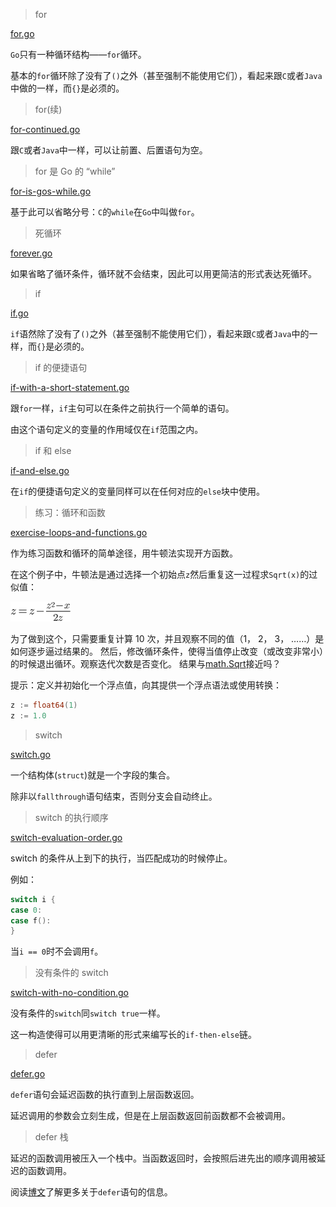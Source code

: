 > for

[for.go](for.go)

`Go`只有一种循环结构——`for`循环。

基本的`for`循环除了没有了`()`之外（甚至强制不能使用它们），看起来跟`C`或者`Java`中做的一样，而`{}`是必须的。

> for(续)

[for-continued.go](for-continued.go)

跟`C`或者`Java`中一样，可以让前置、后置语句为空。

> for 是 Go 的 “while”

[for-is-gos-while.go](for-is-gos-while.go)

基于此可以省略分号：`C`的`while`在`Go`中叫做`for`。

> 死循环

[forever.go](forever.go)

如果省略了循环条件，循环就不会结束，因此可以用更简洁的形式表达死循环。

> if

[if.go](if.go)

`if`语然除了没有了`()`之外（甚至强制不能使用它们），看起来跟`C`或者`Java`中的一样，而`{}`是必须的。

> if 的便捷语句

[if-with-a-short-statement.go](if-with-a-short-statement.go)

跟`for`一样，`if`主句可以在条件之前执行一个简单的语句。

由这个语句定义的变量的作用域仅在`if`范围之内。

> if 和 else

[if-and-else.go](if-and-else.go)

在`if`的便捷语句定义的变量同样可以在任何对应的`else`块中使用。

> 练习：循环和函数

[exercise-loops-and-functions.go](exercise-loops-and-functions.go)

作为练习函数和循环的简单途径，用牛顿法实现开方函数。

在这个例子中，牛顿法是通过选择一个初始点`z`然后重复这一过程求`Sqrt(x)`的过似值：

![newton](newton.png)

为了做到这个，只需要重复计算 10 次，并且观察不同的值（1， 2， 3， ……）是如何逐步逼过结果的。
然后，修改循环条件，使得当值停止改变（或改变非常小）的时候退出循环。观察迭代次数是否变化。
结果与[math.Sqrt](http://golang.org/pkg/math/#Sqrt)接近吗？

提示：定义并初始化一个浮点值，向其提供一个浮点语法或使用转换：

```go
z := float64(1)
z := 1.0
```

> switch

[switch.go](switch.go)

一个结构体(`struct`)就是一个字段的集合。

除非以`fallthrough`语句结束，否则分支会自动终止。

> switch 的执行顺序

[switch-evaluation-order.go](switch-evaluation-order.go)

switch 的条件从上到下的执行，当匹配成功的时候停止。

例如：

```go
switch i {
case 0:
case f():
}
```

当`i == 0`时不会调用`f`。

> 没有条件的 switch

[switch-with-no-condition.go](switch-with-no-condition.go)

没有条件的`switch`同`switch true`一样。

这一构造使得可以用更清晰的形式来编写长的`if-then-else`链。

> defer

[defer.go](defer.go)

`defer`语句会延迟函数的执行直到上层函数返回。

延迟调用的参数会立刻生成，但是在上层函数返回前函数都不会被调用。

> defer 栈

延迟的函数调用被压入一个栈中。当函数返回时，会按照后进先出的顺序调用被延迟的函数调用。

阅读[博文](http://blog.golang.org/defer-panic-and-recover)了解更多关于`defer`语句的信息。
